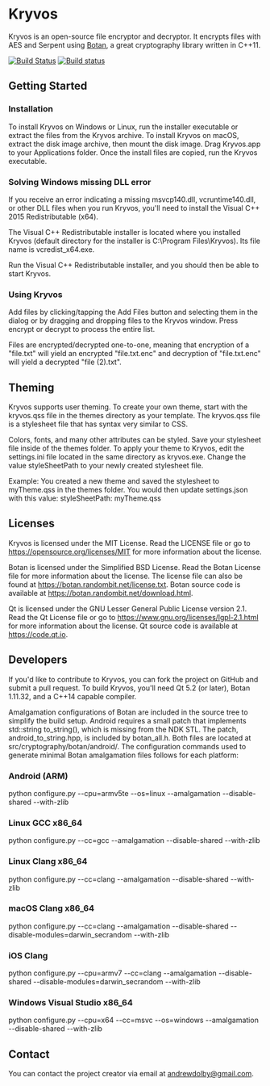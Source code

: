 # Kryvos

Kryvos is an open-source file encryptor and decryptor. It encrypts files with AES and Serpent using [Botan](https://botan.randombit.net/), a great cryptography library written in C++11.

[![Build Status](https://travis-ci.org/adolby/Kryvos.svg?branch=master)](https://travis-ci.org/adolby/Kryvos) [![Build status](https://ci.appveyor.com/api/projects/status/tefc4ijnl7el4tko/branch/master?svg=true)](https://ci.appveyor.com/project/adolby/kryvos/branch/master)

## Getting Started

### Installation
To install Kryvos on Windows or Linux, run the installer executable or extract the files from the Kryvos archive. To install Kryvos on macOS, extract the disk image archive, then mount the disk image. Drag Kryvos.app to your Applications folder. Once the install files are copied, run the Kryvos executable.

### Solving Windows missing DLL error
If you receive an error indicating a missing msvcp140.dll, vcruntime140.dll, or other DLL files when you run Kryvos, you'll need to install the Visual C++ 2015 Redistributable (x64).

The Visual C++ Redistributable installer is located where you installed Kryvos (default directory for the installer is C:\Program Files\Kryvos\). Its file name is vcredist_x64.exe.

Run the Visual C++ Redistributable installer, and you should then be able to start Kryvos.

### Using Kryvos
Add files by clicking/tapping the Add Files button and selecting them in the dialog or by dragging and dropping files to the Kryvos window. Press encrypt or decrypt to process the entire list.

Files are encrypted/decrypted one-to-one, meaning that encryption of a "file.txt" will yield an encrypted "file.txt.enc" and decryption of "file.txt.enc" will yield a decrypted "file (2).txt".

## Theming

Kryvos supports user theming. To create your own theme, start with the kryvos.qss file in the themes directory as your template. The kryvos.qss file is a stylesheet file that has syntax very similar to CSS.

Colors, fonts, and many other attributes can be styled. Save your stylesheet file inside of the themes folder. To apply your theme to Kryvos, edit the settings.ini file located in the same directory as kryvos.exe. Change the value styleSheetPath to your newly created stylesheet file.

Example: You created a new theme and saved the stylesheet to myTheme.qss in the themes folder. You would then update settings.json with this value: styleSheetPath: myTheme.qss

## Licenses

Kryvos is licensed under the MIT License. Read the LICENSE file or go to https://opensource.org/licenses/MIT for more information about the license.

Botan is licensed under the Simplified BSD License. Read the Botan License file for more information about the license. The license file can also be found at https://botan.randombit.net/license.txt.
Botan source code is available at https://botan.randombit.net/download.html.

Qt is licensed under the GNU Lesser General Public License version 2.1. Read the Qt License file or go to https://www.gnu.org/licenses/lgpl-2.1.html for more information about the license.
Qt source code is available at https://code.qt.io.

## Developers

If you'd like to contribute to Kryvos, you can fork the project on GitHub and submit a pull request. To build Kryvos, you'll need Qt 5.2 (or later), Botan 1.11.32, and a C++14 capable compiler.

Amalgamation configurations of Botan are included in the source tree to simplify the build setup. Android requires a small patch that implements std::string to_string(), which is missing from the NDK STL. The patch, android_to_string.hpp, is included by botan_all.h. Both files are located at src/cryptography/botan/android/. The configuration commands used to generate minimal Botan amalgamation files follows for each platform:

### Android (ARM)
python configure.py --cpu=armv5te --os=linux --amalgamation --disable-shared --with-zlib

### Linux GCC x86_64
python configure.py --cc=gcc --amalgamation --disable-shared --with-zlib

### Linux Clang x86_64
python configure.py --cc=clang --amalgamation --disable-shared --with-zlib

### macOS Clang x86_64
python configure.py --cc=clang --amalgamation --disable-shared --disable-modules=darwin_secrandom --with-zlib

### iOS Clang
python configure.py --cpu=armv7 --cc=clang --amalgamation --disable-shared --disable-modules=darwin_secrandom --with-zlib

### Windows Visual Studio x86_64
python configure.py --cpu=x64 --cc=msvc --os=windows --amalgamation --disable-shared --with-zlib

## Contact

You can contact the project creator via email at andrewdolby@gmail.com.
